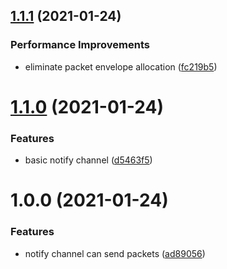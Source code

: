 ## [1.1.1](https://github.com/MirrorNG/Momentum/compare/v1.1.0...v1.1.1) (2021-01-24)


### Performance Improvements

* eliminate packet envelope allocation ([fc219b5](https://github.com/MirrorNG/Momentum/commit/fc219b5b46d41d5f998594c2759a284ee1ee8bd5))

# [1.1.0](https://github.com/MirrorNG/Momentum/compare/v1.0.0...v1.1.0) (2021-01-24)


### Features

* basic notify channel ([d5463f5](https://github.com/MirrorNG/Momentum/commit/d5463f539ea18e1277b75e6a755e68ee098410bc))

# 1.0.0 (2021-01-24)


### Features

* notify channel can send packets ([ad89056](https://github.com/MirrorNG/Momentum/commit/ad890569d009824c5ad3879d5779abd9a0f48a49))
